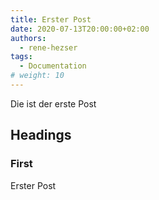 ```yaml
---
title: Erster Post
date: 2020-07-13T20:00:00+02:00
authors:
  - rene-hezser
tags:
  - Documentation
# weight: 10
---
```


Die ist der erste Post

<!--more-->

## Headings

### First

Erster Post
